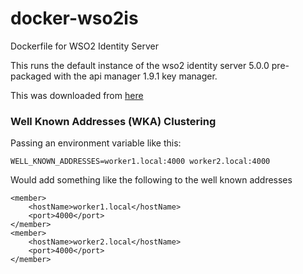 # docker-wso2is
Dockerfile for WSO2 Identity Server

This runs the default instance of the wso2 identity server 5.0.0 pre-packaged with the api manager 1.9.1 key manager.

This was downloaded from [here](https://docs.wso2.com/display/CLUSTER420/Configuring+the+Pre-Packaged+Identity+Server+5.0.0+with+API+Manager+1.9.1)


### Well Known Addresses (WKA) Clustering

Passing an environment variable like this:

```
WELL_KNOWN_ADDRESSES=worker1.local:4000 worker2.local:4000
```

Would add something like the following to the well known addresses

```
<member>
    <hostName>worker1.local</hostName>
    <port>4000</port>
</member>
<member>
    <hostName>worker2.local</hostName>
    <port>4000</port>
</member>
```

